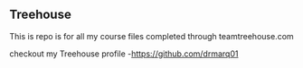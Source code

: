 ## Treehouse

This is repo is for all my course files completed through teamtreehouse.com

checkout my Treehouse profile -https://github.com/drmarq01